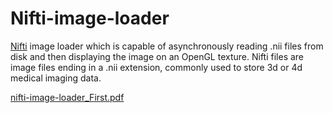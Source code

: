 # Nifti-image-loader
[Nifti](https://github.com/plwp/Nifti.NET/tree/master) image loader which is capable of asynchronously reading .nii files from disk and then displaying the image on an OpenGL texture. Nifti files are image files ending in a .nii extension, commonly used to store 3d or 4d medical imaging data.

[nifti-image-loader_First.pdf](https://github.com/user-attachments/files/15858928/nifti-image-loader_First.pdf)
